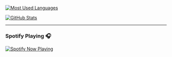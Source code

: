 <!--
**n-osanai/n-osanai** is a ✨ _special_ ✨ repository because its `README.md` (this file) appears on your GitHub profile.

Here are some ideas to get you started:

- 🔭 I’m currently working on ...
- 🌱 I’m currently learning ...
- 👯 I’m looking to collaborate on ...
- 🤔 I’m looking for help with ...
- 💬 Ask me about ...
- 📫 How to reach me: ...
- 😄 Pronouns: ...
- ⚡ Fun fact: ...
-->


[![Most Used Languages](https://github-readme-stats.vercel.app/api?username=n-osanai&count_private=true&show_icons=true)](https://github.com/anuraghazra/github-readme-stats)

[![GitHub Stats](https://github-readme-stats-n-osanai.vercel.app/api/top-langs/?username=n-osanai&layout=compact&exclude_repo=github-readme-stats)](https://github.com/anuraghazra/github-readme-stats)

---

### Spotify Playing 🎧
<!-- [![Spotify Now Playing](https://spotify-readme-n-osanai.vercel.app/api/spotify-playing)](https://open.spotify.com/user/Noblevert) -->

[![Spotify Now Playing](https://spotify-github-profile.vercel.app/api/view?uid=noblevert&cover_image=true&theme=default&show_offline=false&background_color=121212&bar_color=53b14f&bar_color_cover=false)](https://github.com/kittinan/spotify-github-profile)
